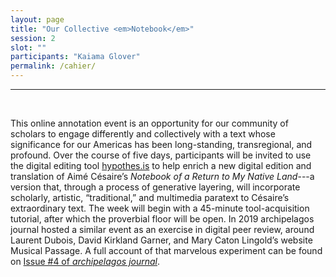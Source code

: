```yaml
---
layout: page
title: "Our Collective <em>Notebook</em>"
session: 2
slot: ""
participants: "Kaiama Glover"
permalink: /cahier/
---
```


---

<br>

This online annotation event is an opportunity for our community of scholars to engage differently and collectively with a text whose significance for our Americas has been long-standing, transregional, and profound. Over the course of five days, participants will be invited to use the digital editing tool <a href="https://web.hypothes.is/about/">hypothes.is</a> to help enrich a new digital edition and translation of Aimé Césaire’s <em>Notebook of a Return to My Native Land</em>---a version that, through a process of generative layering, will incorporate scholarly, artistic, “traditional,” and multimedia paratext to Césaire’s extraordinary text. The week will begin with a 45-minute tool-acquisition tutorial, after which the proverbial floor will be open. In 2019 archipelagos journal hosted a similar event as an exercise in digital peer review, around Laurent Dubois, David Kirkland Garner, and Mary Caton Lingold’s website Musical Passage. A full account of that marvelous experiment can be found on <a href="http://archipelagosjournal.org/issue03/dubois-garner-lingold.html">Issue #4 of <em>archipelagos journal</em></a>.